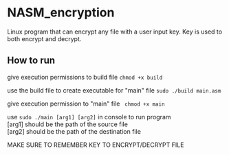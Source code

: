 # NASM_encryption
Linux program that can encrypt any file with a user input key. Key is used to both encrypt and decrypt.

## How to run

give execution permissions to build file
```chmod +x build```


use the build file to create executable for "main" file
```sudo ./build main.asm```


give execution permission to "main" file
``` chmod +x main```


use ```sudo ./main [arg1] [arg2]``` in console to run program  
[arg1] should be the path of the source file   
[arg2] should be the path of the destination file  

MAKE SURE TO REMEMBER KEY TO ENCRYPT/DECRYPT FILE
